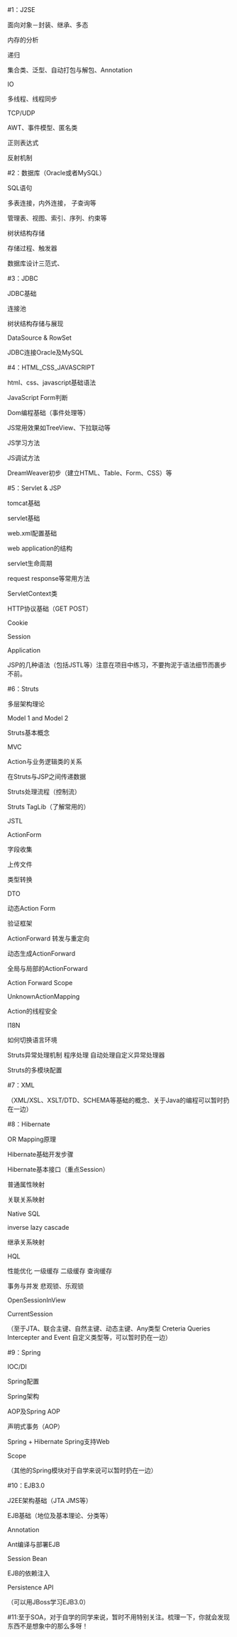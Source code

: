 #1：J2SE 面向对象－封装、继承、多态内存的分析递归集合类、泛型、自动打包与解包、Annotation IO 多线程、线程同步 TCP/UDP AWT、事件模型、匿名类 正则表达式反射机制 #2：数据库（Oracle或者MySQL）SQL语句多表连接，内外连接， 子查询等管理表、视图、索引、序列、约束等 树状结构存储存储过程、触发器 数据库设计三范式、  #3：JDBCJDBC基础连接池 树状结构存储与展现 DataSource & RowSet JDBC连接Oracle及MySQL  #4：HTML_CSS_JAVASCRIPThtml、css、javascript基础语法JavaScript Form判断 Dom编程基础（事件处理等） JS常用效果如TreeView、下拉联动等 JS学习方法 JS调试方法 DreamWeaver初步（建立HTML、Table、Form、CSS）等   #5：Servlet & JSP tomcat基础 servlet基础 web.xml配置基础 web application的结构 servlet生命周期 request response等常用方法 ServletContext类 HTTP协议基础（GET POST） Cookie Session Application  JSP的几种语法（包括JSTL等）注意在项目中练习，不要拘泥于语法细节而裹步不前。 #6：Struts多层架构理论 Model 1 and Model 2 Struts基本概念 MVCAction与业务逻辑类的关系 在Struts与JSP之间传递数据 Struts处理流程（控制流） Struts TagLib（了解常用的） JSTLActionForm 字段收集 上传文件 类型转换 DTO 动态Action Form 验证框架ActionForward 转发与重定向 动态生成ActionForward 全局与局部的ActionForward Action Forward ScopeUnknownActionMapping Action的线程安全 I18N 如何切换语言环境 Struts异常处理机制 程序处理 自动处理自定义异常处理器 Struts的多模块配置  #7：XML（XML/XSL、XSLT/DTD、SCHEMA等基础的概念、关于Java的编程可以暂时扔在一边） #8：HibernateOR Mapping原理 Hibernate基础开发步骤 Hibernate基本接口（重点Session） 普通属性映射 关联关系映射 Native SQL inverse lazy cascade 继承关系映射 HQL 性能优化 一级缓存 二级缓存 查询缓存 事务与并发 悲观锁、乐观锁 OpenSessionInView CurrentSession （至于JTA、联合主键、自然主键、动态主键、Any类型 Creteria Queries Intercepter and Event 自定义类型等，可以暂时扔在一边） #9：SpringIOC/DI Spring配置Spring架构 AOP及Spring AOP 声明式事务（AOP） Spring + Hibernate Spring支持Web Scope （其他的Spring模块对于自学来说可以暂时扔在一边） #10：EJB3.0J2EE架构基础（JTA JMS等） EJB基础（地位及基本理论、分类等） Annotation Ant编译与部署EJB Session Bean EJB的依赖注入 Persistence API （可以用JBoss学习EJB3.0）#11:至于SOA，对于自学的同学来说，暂时不用特别关注。梳理一下，你就会发现东西不是想象中的那么多呀！